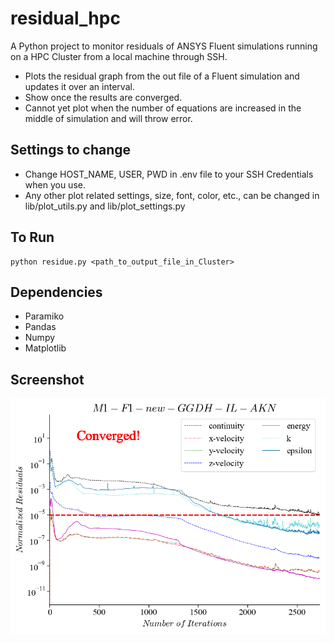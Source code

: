 # residual_hpc
A Python project to monitor residuals of ANSYS Fluent simulations running on a HPC Cluster from a local machine through SSH.

- Plots the residual graph from the out file of a Fluent simulation and updates it over an interval.
- Show once the results are converged.
- Cannot yet plot when the number of equations are increased in the middle of simulation and will throw error.

## Settings to change
- Change HOST_NAME, USER, PWD in .env file to your SSH Credentials when you use.
- Any other plot related settings, size, font, color, etc., can be changed in lib/plot_utils.py and lib/plot_settings.py

## To Run
```
python residue.py <path_to_output_file_in_Cluster>
```

## Dependencies
- Paramiko
- Pandas
- Numpy
- Matplotlib

## Screenshot
![screenshot](https://github.com/thamilthedal/residual_hpc/blob/main/screenshot.png?raw=true)
